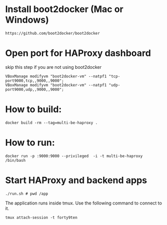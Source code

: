 # Install boot2docker (Mac or Windows)

```
https://github.com/boot2docker/boot2docker
```

# Open port for HAProxy dashboard

skip this step if you are not using boot2docker

```
VBoxManage modifyvm "boot2docker-vm" --natpf1 "tcp-port9000,tcp,,9000,,9000";
VBoxManage modifyvm "boot2docker-vm" --natpf1 "udp-port9000,udp,,9000,,9000";
```

# How to build:

```
docker build -rm --tag=multi-be-haproxy .
```

# How to run:

```
docker run -p :9000:9000 --privileged  -i -t multi-be-haproxy /bin/bash
```

# Start HAProxy and backend apps

```
./run.sh # pwd /app
```

The application runs inside tmux.  Use the following command to connect to it.

```
tmux attach-session -t forty9ten
```


